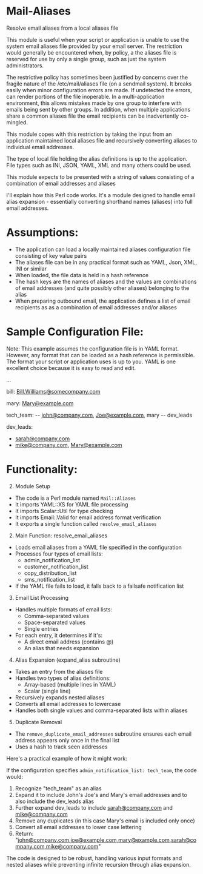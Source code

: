 # Mail-Aliases
Resolve email aliases from a local aliases file

This module is useful when your script or application is unable to use the
system email aliases file provided by your email server. The restriction would
generally be encountered when, by policy, a the aliases file is reserved
for use by only a single group, such as just the system administrators.

The restrictive policy has sometimes been justified by concerns over the fragile
nature of the /etc/mail/aliases file (on a sendmail system). It breaks easily
when minor configuration errors are made. If undetected the errors, can render
portions of the file inoperable. In a multi-application environment, this
allows mistakes made by one group to interfere with emails being sent by 
other groups. In addition, when multiple applications share a common aliases file
the email recipients can be inadvertently co-mingled.

This module copes with this restriction by taking the input from an 
application maintained local aliases file and recursively converting aliases
to individual email addresses.

The type of local file holding the alias definitions is up to the application. File
types such as INI, JSON, YAML, XML and many others could be used.

This module expects to be presented with a string of values consisting of a combination
of email addresses and aliases

I'll explain how this Perl code works. It's a module designed to handle email alias expansion - essentially converting shorthand names (aliases) into full email addresses.

# Assumptions:
- The application can load a locally maintained aliases configuration file consisting of key value pairs
- The aliases file can be in any practical format such as YAML, Json, XML, INI or similar
- When loaded, the file data is held in a hash reference 
- The hash keys are the names of aliases and the values are combinations of email addresses (and quite possibly other aliases) belonging to the alias
- When preparing outbound email, the application defines a list of email recipients as as a combination of email addresses and/or aliases

# Sample Configuration File:
Note: This example assumes the configuration file is in YAML format. However, any format
that can be loaded as a hash reference is permissible. The format your script or application
uses is up to you. YAML is one excellent choice because it is easy to read and edit.

...

bill: Bill.Williams@somecompany.com

mary: Mary@example.com

tech_team:
  -- john@company.com, Joe@example.com, mary
  -- dev_leads

dev_leads:
  - sarah@company.com
  - mike@company.com, Mary@example.com


# Functionality:

2. Module Setup
- The code is a Perl module named `Mail::Aliases`
- It imports YAML::XS for YAML file processing
- It imports Scalar::Util for type checking
- It imports Email::Valid for email address format verification
- It exports a single function called `resolve_email_aliases`

2. Main Function: resolve_email_aliases
- Loads email aliases from a YAML file specified in the configuration
- Processes four types of email lists:
  - admin_notification_list
  - customer_notification_list
  - copy_distribution_list
  - sms_notification_list
- If the YAML file fails to load, it falls back to a failsafe notification list

3. Email List Processing
- Handles multiple formats of email lists:
  - Comma-separated values
  - Space-separated values
  - Single entries
- For each entry, it determines if it's:
  - A direct email address (contains @)
  - An alias that needs expansion

4. Alias Expansion (expand_alias subroutine)
- Takes an entry from the aliases file
- Handles two types of alias definitions:
  - Array-based (multiple lines in YAML)
  - Scalar (single line)
- Recursively expands nested aliases
- Converts all email addresses to lowercase
- Handles both single values and comma-separated lists within aliases

5. Duplicate Removal
- The `remove_duplicate_email_addresses` subroutine ensures each email address appears only once in the final list
- Uses a hash to track seen addresses

Here's a practical example of how it might work:



If the configuration specifies `admin_notification_list: tech_team`, the code would:
1. Recognize "tech_team" as an alias
2. Expand it to include John's Joe's and Mary's email addresses and to also include the dev_leads alias
3. Further expand dev_leads to include sarah@company.com and mike@company.com
4. Remove any duplicates (in this case Mary's email is included only once)
5. Convert all email addresses to lower case lettering
6. Return: "john@company.com,joe@example.com,mary@example.com,sarah@company.com,mike@company.com"

The code is designed to be robust, handling various input formats and nested aliases while preventing infinite recursion through alias expansion.
